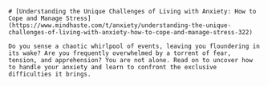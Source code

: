 
    # [Understanding the Unique Challenges of Living with Anxiety: How to Cope and Manage Stress](https://www.mindhaste.com/t/anxiety/understanding-the-unique-challenges-of-living-with-anxiety-how-to-cope-and-manage-stress-322)

    Do you sense a chaotic whirlpool of events, leaving you floundering in its wake? Are you frequently overwhelmed by a torrent of fear, tension, and apprehension? You are not alone. Read on to uncover how to handle your anxiety and learn to confront the exclusive difficulties it brings.
    